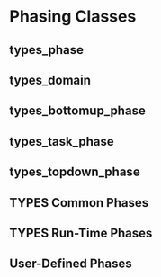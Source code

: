 # Phasing Classes
## types_phase
## types_domain
## types_bottomup_phase
## types_task_phase
## types_topdown_phase
## TYPES Common Phases
## TYPES Run-Time Phases
## User-Defined Phases
